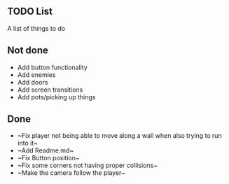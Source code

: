 TODO List
---------

A list of things to do

## Not done

* Add button functionality
* Add enemies
* Add doors
* Add screen transitions
* Add pots/picking up things

## Done
* ~Fix player not being able to move along a wall when also trying to run into it~
* ~Add Readme.md~
* ~Fix Button position~
* ~Fix some corners not having proper collisions~
* ~Make the camera follow the player~